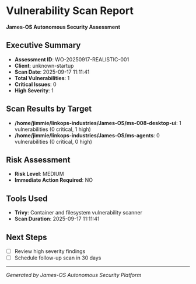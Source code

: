 # Vulnerability Scan Report
**James-OS Autonomous Security Assessment**

## Executive Summary
- **Assessment ID**: WO-20250917-REALISTIC-001
- **Client**: unknown-startup
- **Scan Date**: 2025-09-17 11:11:41
- **Total Vulnerabilities**: 1
- **Critical Issues**: 0
- **High Severity**: 1

## Scan Results by Target
- **/home/jimmie/linkops-industries/James-OS/ms-008-desktop-ui**: 1 vulnerabilities (0 critical, 1 high)
- **/home/jimmie/linkops-industries/James-OS/ms-agents**: 0 vulnerabilities (0 critical, 0 high)

## Risk Assessment
- **Risk Level**: MEDIUM
- **Immediate Action Required**: NO

## Tools Used
- **Trivy**: Container and filesystem vulnerability scanner
- **Scan Duration**: 2025-09-17 11:11:41

## Next Steps

- [ ] Review high severity findings
- [ ] Schedule follow-up scan in 30 days

---
*Generated by James-OS Autonomous Security Platform*
